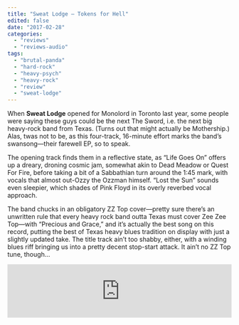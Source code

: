```yaml
---
title: "Sweat Lodge – Tokens for Hell"
edited: false
date: "2017-02-28"
categories:
  - "reviews"
  - "reviews-audio"
tags:
  - "brutal-panda"
  - "hard-rock"
  - "heavy-psych"
  - "heavy-rock"
  - "review"
  - "sweat-lodge"
---
```


When **Sweat Lodge** opened for Monolord in Toronto last year, some people were saying these guys could be the next The Sword, i.e. the next big heavy-rock band from Texas. (Turns out that might actually be Mothership.) Alas, twas not to be, as this four-track, 16-minute effort marks the band’s swansong—their farewell EP, so to speak.

The opening track finds them in a reflective state, as “Life Goes On” offers up a dreary, droning cosmic jam, somewhat akin to Dead Meadow or Quest For Fire, before taking a bit of a Sabbathian turn around the 1:45 mark, with vocals that almost out-Ozzy the Ozzman himself. “Lost the Sun” sounds even sleepier, which shades of Pink Floyd in its overly reverbed vocal approach.

The band chucks in an obligatory ZZ Top cover—pretty sure there’s an unwritten rule that every heavy rock band outta Texas must cover Zee Zee Top—with “Precious and Grace,” and it’s actually the best song on this record, putting the best of Texas heavy blues tradition on display with just a slightly updated take. The title track ain’t too shabby, either, with a winding blues riff bringing us into a pretty decent stop-start attack. It ain’t no ZZ Top tune, though…

<iframe style="border: 0; width: 100%; height: 120px;" src="https://bandcamp.com/EmbeddedPlayer/album=2899488015/size=large/bgcol=ffffff/linkcol=0687f5/tracklist=false/artwork=small/transparent=true/" width="300" height="150" seamless=""><a href="http://sweatlodgemusic.bandcamp.com/album/tokens-for-hell">Tokens For Hell by Sweat Lodge</a></iframe>
